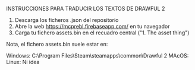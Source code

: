 INSTRUCCIONES PARA TRADUCIR LOS TEXTOS DE DRAWFUL 2

1. Descarga los ficheros .json del repositorio 
2. Abre la web https://mcprebl.firebaseapp.com/ en tu navegador
3. Carga tu fichero assets.bin en el recuadro central ("1. The asset thing")

Nota, el fichero assets.bin suele estar en:

Windows:  C:\Program Files\Steam\steamapps\common\Drawful 2
MAcOS:    
Linux:    Ni idea

